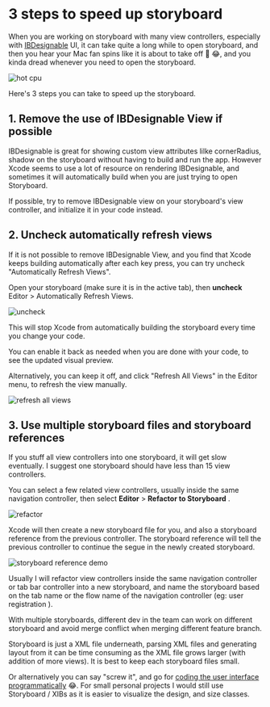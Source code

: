 # 3 steps to speed up storyboard

When you are working on storyboard with many view controllers, especially with [IBDesignable](https://nshipster.com/ibinspectable-ibdesignable/) UI, it can take quite a long while to open storyboard, and then you hear your Mac fan spins like it is about to take off 🚀 😂, and you kinda dread whenever you need to open the storyboard.



![hot cpu](https://iosimage.s3.amazonaws.com/2020/78-speed-up-storyboard/hot.png)



Here's 3 steps you can take to speed up the storyboard.



## 1. Remove the use of IBDesignable View if possible

IBDesignable is great for showing custom view attributes lilke cornerRadius, shadow on the storyboard without having to build and run the app. However Xcode seems to use a lot of resource on rendering IBDesignable, and sometimes it will automatically build when you are just trying to open Storyboard.


If possible, try to remove IBDesignable view on your storyboard's view controller, and initialize it in your code instead.




## 2. Uncheck automatically refresh views

If it is not possible to remove IBDesignable View, and you find that Xcode keeps building automatically after each key press, you can try uncheck "Automatically Refresh Views".



Open your storyboard (make sure it is in the active tab), then **uncheck** Editor > Automatically Refresh Views.

![uncheck](https://iosimage.s3.amazonaws.com/2020/78-speed-up-storyboard/uncheck.png)



This will stop Xcode from automatically building the storyboard every time you change your code.



You can enable it back as needed when you are done with your code, to see the updated visual preview.



Alternatively, you can keep it off, and click "Refresh All Views" in the Editor menu, to refresh the view manually.

![refresh all views](https://iosimage.s3.amazonaws.com/2020/78-speed-up-storyboard/refreshAllViews.png)



## 3. Use multiple storyboard files and storyboard references

If you stuff all view controllers into one storyboard, it will get slow eventually. I suggest one storyboard should have less than 15 view controllers.



You can select a few related view controllers, usually inside the same navigation controller, then select **Editor** > **Refactor to Storyboard** .



![refactor](https://iosimage.s3.amazonaws.com/2020/78-speed-up-storyboard/refactor.png)



Xcode will then create a new storyboard file for you, and also a storyboard reference from the previous controller. The storyboard reference will tell the previous controller to continue the segue in the newly created storyboard.



![storyboard reference demo](https://iosimage.s3.amazonaws.com/2020/78-speed-up-storyboard/reference.gif)



Usually I will refactor view controllers inside the same navigation controller or tab bar controller into a new storyboard, and name the storyboard based on the tab name or the flow name of the navigation controller (eg: user registration ).



With multiple storyboards, different dev in the team can work on different storyboard and avoid merge conflict when merging different feature branch.



Storyboard is just a XML file underneath, parsing XML files and generating layout from it can be time consuming as the XML file grows larger (with addition of more views). It is best to keep each storyboard files small.



Or alternatively you can say "screw it", and go for [coding the user interface programmatically](https://fluffy.es/intro-to-creating-ui-in-code-1/) 😂. For small personal projects I would still use Storyboard / XIBs as it is easier to visualize the design, and size classes.



















